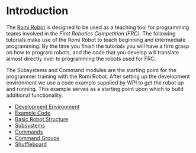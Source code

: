 # Introduction
The [Romi Robot](https://www.pololu.com/product/4022) is designed to be used as a teaching tool for programming teams involved in the <i>First Robotics Competition (FRC)</i>.  The following tutorials make use of the Romi Robot to teach beginning and intermediate programming.  By the time you finish the tutorials you will have a firm grasp on how to program robots, and the code that you develop will translate almost directly over to programming the robots used for FRC.

The Subsystems and Command modules are the starting point for the programmer training with the Romi Robot.  After setting up the development environment we use a code example supplied by WPI to get the robot up and running. This example serves as a starting point upon which to build additional functionality.

- [Development Environment](romiDev.md)
- [Example Code](romiExample.md)
- [Basic Robot Structure](romiStructure.md)
- [Subsystems](romiSubsystems.md)
- [Commands](romiCommands.md)
- [Command Groups](romiCommandGroups.md)
- [Shuffleboard](romiShuffleboard.md)
